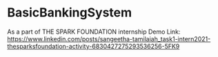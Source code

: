 # BasicBankingSystem
As a part of THE SPARK FOUNDATION internship
Demo Link: https://www.linkedin.com/posts/sangeetha-tamilaiah_task1-intern2021-thesparksfoundation-activity-6830427275293536256-5FK9
